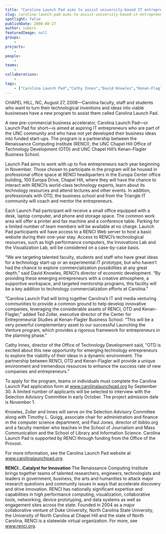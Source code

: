 ```yaml
---
title: "Carolina Launch Pad aims to assist university-based IT entrepreneurs"
slug: carolina-launch-pad-aims-to-assist-university-based-it-entrepreneurs
spotlight: false
publishDate: 2008-08-27
author: subers
featuredImage: null
groups:
    - 
projects:
    - 
people:
    - 
teams: 
    - 
collaborations:
    - 
tags:
    - ["Carolina Launch Pad","Cathy Innes","David Knowles","Kenan-Flagler Business School","Office of Technology Development (OTD)","Ted Zoller"]
---
```

CHAPEL HILL, NC, August 27, 2008—Carolina faculty, staff and students who want to turn their technological inventions and ideas into viable businesses have a new program to assist them called Carolina Launch Pad.<!--more-->

A new pre-commercial business accelerator, Carolina Launch Pad—or Launch Pad for short—is aimed at aspiring IT entrepreneurs who are part of the UNC community and who have not yet developed their business ideas into funded start-ups. The program is a partnership between the Renaissance Computing Institute (RENCI), the UNC Chapel Hill Office of Technology Development (OTD) and UNC Chapel Hill’s Kenan-Flagler Business School.

Launch Pad aims to work with up to five entrepreneurs each year beginning in November. Those chosen to participate in the program will be housed in professional office space at RENCI headquarters in the Europa Center office building, 100 Europa Drive, Chapel Hill, where they will have the chance to interact with RENCI’s world-class technology experts, learn about its technology resources and attend lectures and other events. In addition, professionals with OTD, the business school and from the Triangle IT community will coach and mentor the entrepreneurs.

Each Launch Pad participant will receive a small office equipped with a desk, laptop computer, and phone and storage space. The common work area will offer a printer and fax machine and a conference table. Parking for a limited number of team members will be available at no charge. Launch Pad participants will have access to a RENCI Web server to host a basic website during their one-year stay. Access to RENCI’s technological resources, such as high performance computers, the Innovations Lab and the Visualization Lab, will be considered on a case-by-case basis.

“We are targeting talented faculty, students and staff who have great ideas for a technology start-up or an experimental IT prototype, but who haven’t had the chance to explore commercialization possibilities at any great depth,” said David Knowles, RENCI’s director of economic development. “By providing these emerging entrepreneurs with a creative atmosphere, a supportive workspace, and targeted mentorship programs, this facility will be a key addition to technology commercialization efforts at Carolina.”

”Carolina Launch Pad will bring together Carolina’s IT and media venturing communities to provide a common ground to help develop innovative companies, leveraging the considerable assets of RENCI, OTD and Kenan-Flagler,” added Ted Zoller, executive director of the Center for Entrepreneurial Studies at Kenan-Flagler Business School. “This will be a very powerful complementary asset to our successful Launching the Venture program, which provides a rigorous framework for entrepreneurs in the planning phase."

Cathy Innes, director of the Office of Technology Development said, "OTD is excited about this new opportunity for emerging technology entrepreneurs to explore the viability of their ideas in a dynamic environment. The partnership between RENCI, OTD and Kenan-Flagler will provide a unique environment and tremendous resources to enhance the success rate of new companies and entrepreneurs."

To apply for the program, teams or individuals must complete the Carolina Launch Pad application form at www.carolinalaunchpad.org by September 30. A limited number of applicants will be selected to interview with the Selection Advisory Committee in early October. The project admission date is November 1.

Knowles, Zoller and Innes will serve on the Selection Advisory Committee along with Timothy L. Quigg, associate chair for administration and finance in the computer science department, and Paul Jones, director of ibiblio.org and a faculty member who teaches in the School of Journalism and Mass Communication and the School of Library and Information Science. Carolina Launch Pad is supported by RENCI through funding from the Office of the Provost.

For more information, see the Carolina Launch Pad website at <a href="http://www.carolinalaunchpad.org/" target="_blank">www.carolinalaunchpad.org</a>.

<strong>RENCI…Catalyst for Innovation</strong>
The Renaissance Computing Institute brings together teams of talented researchers, engineers, technologists and leaders in government, business, the arts and humanities to attack major research questions and community issues in ways that accelerate discovery and drive innovation. RENCI has nationally significant expertise and capabilities in high performance computing, visualization, collaborative tools, networking, device prototyping, and data systems as well as engagement sites across the state. Founded in 2004 as a major collaborative venture of Duke University, North Carolina State University, the University of North Carolina at Chapel Hill and the state of North Carolina, RENCI is a statewide virtual organization. For more, see <a href="http://www.renci.org/">www.renci.org</a>.

